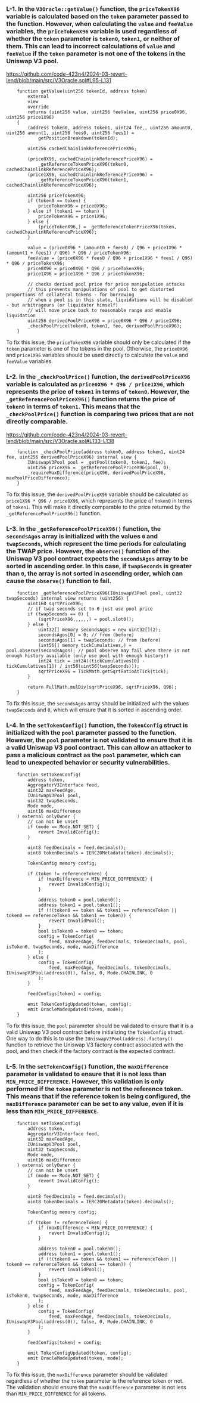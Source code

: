 ### L-1. In the `V3Oracle::getValue()` function, the `priceTokenX96` variable is calculated based on the `token` parameter passed to the function. However, when calculating the `value` and `feeValue` variables, the `priceTokenX96` variable is used regardless of whether the `token` parameter is `token0`, `token1`, or neither of them. This can lead to incorrect calculations of `value` and `feeValue` if the `token` parameter is not one of the tokens in the Uniswap V3 pool.

https://github.com/code-423n4/2024-03-revert-lend/blob/main/src/V3Oracle.sol#L95-L131

```solidity
    function getValue(uint256 tokenId, address token)
        external
        view
        override
        returns (uint256 value, uint256 feeValue, uint256 price0X96, uint256 price1X96)
    {
        (address token0, address token1, uint24 fee,, uint256 amount0, uint256 amount1, uint256 fees0, uint256 fees1) =
            getPositionBreakdown(tokenId);

        uint256 cachedChainlinkReferencePriceX96;

        (price0X96, cachedChainlinkReferencePriceX96) =
            _getReferenceTokenPriceX96(token0, cachedChainlinkReferencePriceX96);
        (price1X96, cachedChainlinkReferencePriceX96) =
            _getReferenceTokenPriceX96(token1, cachedChainlinkReferencePriceX96);

        uint256 priceTokenX96;
        if (token0 == token) {
            priceTokenX96 = price0X96;
        } else if (token1 == token) {
            priceTokenX96 = price1X96;
        } else {
            (priceTokenX96,) = _getReferenceTokenPriceX96(token, cachedChainlinkReferencePriceX96);
        }

        value = (price0X96 * (amount0 + fees0) / Q96 + price1X96 * (amount1 + fees1) / Q96) * Q96 / priceTokenX96;
        feeValue = (price0X96 * fees0 / Q96 + price1X96 * fees1 / Q96) * Q96 / priceTokenX96;
        price0X96 = price0X96 * Q96 / priceTokenX96;
        price1X96 = price1X96 * Q96 / priceTokenX96;

        // checks derived pool price for price manipulation attacks
        // this prevents manipulations of pool to get distorted proportions of collateral tokens - for borrowing
        // when a pool is in this state, liquidations will be disabled - but arbitrageurs (or liquidator himself)
        // will move price back to reasonable range and enable liquidation
        uint256 derivedPoolPriceX96 = price0X96 * Q96 / price1X96;
        _checkPoolPrice(token0, token1, fee, derivedPoolPriceX96);
    }
```

To fix this issue, the `priceTokenX96` variable should only be calculated if the `token` parameter is one of the tokens in the pool. Otherwise, the `price0X96` and `price1X96` variables should be used directly to calculate the `value` and `feeValue` variables.

### L-2. In the `_checkPoolPrice()` function, the `derivedPoolPriceX96` variable is calculated as `price0X96 * Q96 / price1X96`, which represents the price of `token1` in terms of `token0`. However, the `_getReferencePoolPriceX96()` function returns the price of `token0` in terms of `token1`. This means that the `_checkPoolPrice()` function is comparing two prices that are not directly comparable.

https://github.com/code-423n4/2024-03-revert-lend/blob/main/src/V3Oracle.sol#L133-L138

```solidity
    function _checkPoolPrice(address token0, address token1, uint24 fee, uint256 derivedPoolPriceX96) internal view {
        IUniswapV3Pool pool = _getPool(token0, token1, fee);
        uint256 priceX96 = _getReferencePoolPriceX96(pool, 0);
        _requireMaxDifference(priceX96, derivedPoolPriceX96, maxPoolPriceDifference);
    }
```

To fix this issue, the `derivedPoolPriceX96` variable should be calculated as `price1X96 * Q96 / price0X96`, which represents the price of `token0` in terms of `token1`. This will make it directly comparable to the price returned by the `_getReferencePoolPriceX96()` function.

### L-3. In the `_getReferencePoolPriceX96()` function, the `secondsAgos` array is initialized with the values `0` and `twapSeconds`, which represent the time periods for calculating the TWAP price. However, the `observe()` function of the Uniswap V3 pool contract expects the `secondsAgos` array to be sorted in ascending order. In this case, if `twapSeconds` is greater than `0`, the array is not sorted in ascending order, which can cause the `observe()` function to fail.

```solidity
    function _getReferencePoolPriceX96(IUniswapV3Pool pool, uint32 twapSeconds) internal view returns (uint256) {
        uint160 sqrtPriceX96;
        // if twap seconds set to 0 just use pool price
        if (twapSeconds == 0) {
            (sqrtPriceX96,,,,,,) = pool.slot0();
        } else {
            uint32[] memory secondsAgos = new uint32[](2);
            secondsAgos[0] = 0; // from (before)
            secondsAgos[1] = twapSeconds; // from (before)
            (int56[] memory tickCumulatives,) = pool.observe(secondsAgos); // pool observe may fail when there is not enough history available (only use pool with enough history!)
            int24 tick = int24((tickCumulatives[0] - tickCumulatives[1]) / int56(uint56(twapSeconds)));
            sqrtPriceX96 = TickMath.getSqrtRatioAtTick(tick);
        }

        return FullMath.mulDiv(sqrtPriceX96, sqrtPriceX96, Q96);
    }
```

To fix this issue, the `secondsAgos` array should be initialized with the values `twapSeconds` and `0`, which will ensure that it is sorted in ascending order.

### L-4. In the `setTokenConfig()` function, the `TokenConfig` struct is initialized with the `pool` parameter passed to the function. However, the `pool` parameter is not validated to ensure that it is a valid Uniswap V3 pool contract. This can allow an attacker to pass a malicious contract as the `pool` parameter, which can lead to unexpected behavior or security vulnerabilities.

```solidity
    function setTokenConfig(
        address token,
        AggregatorV3Interface feed,
        uint32 maxFeedAge,
        IUniswapV3Pool pool,
        uint32 twapSeconds,
        Mode mode,
        uint16 maxDifference
    ) external onlyOwner {
        // can not be unset
        if (mode == Mode.NOT_SET) {
            revert InvalidConfig();
        }

        uint8 feedDecimals = feed.decimals();
        uint8 tokenDecimals = IERC20Metadata(token).decimals();

        TokenConfig memory config;

        if (token != referenceToken) {
            if (maxDifference < MIN_PRICE_DIFFERENCE) {
                revert InvalidConfig();
            }

            address token0 = pool.token0();
            address token1 = pool.token1();
            if (!(token0 == token && token1 == referenceToken || token0 == referenceToken && token1 == token)) {
                revert InvalidPool();
            }
            bool isToken0 = token0 == token;
            config = TokenConfig(
                feed, maxFeedAge, feedDecimals, tokenDecimals, pool, isToken0, twapSeconds, mode, maxDifference
            );
        } else {
            config = TokenConfig(
                feed, maxFeedAge, feedDecimals, tokenDecimals, IUniswapV3Pool(address(0)), false, 0, Mode.CHAINLINK, 0
            );
        }

        feedConfigs[token] = config;

        emit TokenConfigUpdated(token, config);
        emit OracleModeUpdated(token, mode);
    }
```

To fix this issue, the `pool` parameter should be validated to ensure that it is a valid Uniswap V3 pool contract before initializing the `TokenConfig` struct. One way to do this is to use the `IUniswapV3Pool(address).factory()` function to retrieve the Uniswap V3 factory contract associated with the pool, and then check if the factory contract is the expected contract.

### L-5. In the `setTokenConfig()` function, the `maxDifference` parameter is validated to ensure that it is not less than `MIN_PRICE_DIFFERENCE`. However, this validation is only performed if the `token` parameter is not the reference token. This means that if the reference token is being configured, the `maxDifference` parameter can be set to any value, even if it is less than `MIN_PRICE_DIFFERENCE`.

```solidity
    function setTokenConfig(
        address token,
        AggregatorV3Interface feed,
        uint32 maxFeedAge,
        IUniswapV3Pool pool,
        uint32 twapSeconds,
        Mode mode,
        uint16 maxDifference
    ) external onlyOwner {
        // can not be unset
        if (mode == Mode.NOT_SET) {
            revert InvalidConfig();
        }

        uint8 feedDecimals = feed.decimals();
        uint8 tokenDecimals = IERC20Metadata(token).decimals();

        TokenConfig memory config;

        if (token != referenceToken) {
            if (maxDifference < MIN_PRICE_DIFFERENCE) {
                revert InvalidConfig();
            }

            address token0 = pool.token0();
            address token1 = pool.token1();
            if (!(token0 == token && token1 == referenceToken || token0 == referenceToken && token1 == token)) {
                revert InvalidPool();
            }
            bool isToken0 = token0 == token;
            config = TokenConfig(
                feed, maxFeedAge, feedDecimals, tokenDecimals, pool, isToken0, twapSeconds, mode, maxDifference
            );
        } else {
            config = TokenConfig(
                feed, maxFeedAge, feedDecimals, tokenDecimals, IUniswapV3Pool(address(0)), false, 0, Mode.CHAINLINK, 0
            );
        }

        feedConfigs[token] = config;

        emit TokenConfigUpdated(token, config);
        emit OracleModeUpdated(token, mode);
    }
```

To fix this issue, the `maxDifference` parameter should be validated regardless of whether the `token` parameter is the reference token or not. The validation should ensure that the `maxDifference` parameter is not less than `MIN_PRICE_DIFFERENCE` for all tokens.
